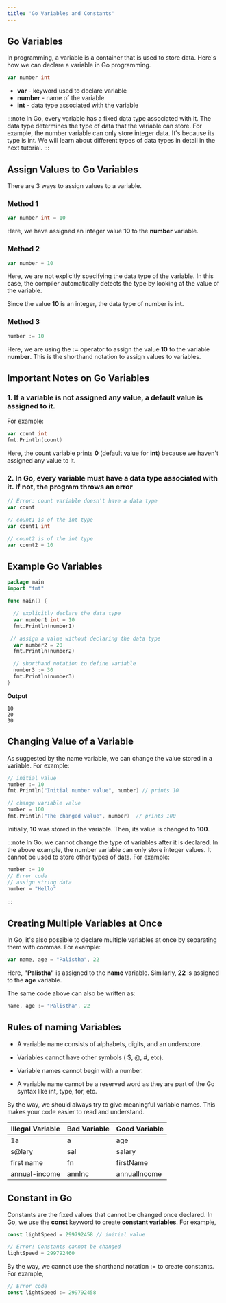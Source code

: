 ```yaml
---
title: 'Go Variables and Constants'
---
```


## Go Variables

In programming, a variable is a container that is used to store data. Here's how we can declare a variable in Go programming.

```go
var number int
```

- **var** - keyword used to declare variable
- **number** - name of the variable
- **int** - data type associated with the variable

:::note
In Go, every variable has a fixed data type associated with it. The data type determines the type of data that the variable can store.
For example, the number variable can only store integer data. It's because its type is int.
We will learn about different types of data types in detail in the next tutorial.
:::

## Assign Values to Go Variables

There are 3 ways to assign values to a variable.

### Method 1

```go
var number int = 10
```

Here, we have assigned an integer value **10** to the **number** variable.

### Method 2

```go
var number = 10
```

Here, we are not explicitly specifying the data type of the variable. In this case, the compiler automatically detects the type by looking at the value of the variable.

Since the value **10** is an integer, the data type of number is **int**.

### Method 3

```go
number := 10
```

Here, we are using the **:=** operator to assign the value **10** to the variable **number**. This is the shorthand notation to assign values to variables.

## Important Notes on Go Variables

### 1. If a variable is not assigned any value, a default value is assigned to it.

For example:

```go
var count int
fmt.Println(count)
```

Here, the count variable prints **0** (default value for **int**) because we haven't assigned any value to it.

### 2. In Go, every variable must have a data type associated with it. If not, the program throws an error

```go
// Error: count variable doesn't have a data type
var count

// count1 is of the int type
var count1 int

// count2 is of the int type
var count2 = 10
```

## Example Go Variables

```go
package main
import "fmt"

func main() {

  // explicitly declare the data type
  var number1 int = 10
  fmt.Println(number1)

 // assign a value without declaring the data type
  var number2 = 20
  fmt.Println(number2)

  // shorthand notation to define variable
  number3 := 30
  fmt.Println(number3)
}
```

**Output**

```text
10
20
30
```

## Changing Value of a Variable

As suggested by the name variable, we can change the value stored in a variable. For example:

```go
// initial value
number := 10
fmt.Println("Initial number value", number) // prints 10

// change variable value
number = 100
fmt.Println("The changed value", number)  // prints 100
```

Initially, **10** was stored in the variable. Then, its value is changed to **100**.

:::note
In Go, we cannot change the type of variables after it is declared.
In the above example, the number variable can only store integer values. It cannot be used to store other types of data. For example:

```go
number := 10
// Error code
// assign string data
number = "Hello"
```

:::

## Creating Multiple Variables at Once

In Go, it's also possible to declare multiple variables at once by separating them with commas. For example:

```go
var name, age = "Palistha", 22
```

Here, **"Palistha"** is assigned to the **name** variable. Similarly, **22** is assigned to the **age** variable.

The same code above can also be written as:

```go
name, age := "Palistha", 22
```

## Rules of naming Variables

- A variable name consists of alphabets, digits, and an underscore.

- Variables cannot have other symbols ( $, @, #, etc).

- Variable names cannot begin with a number.

- A variable name cannot be a reserved word as they are part of the Go syntax like int, type, for, etc.

By the way, we should always try to give meaningful variable names. This makes your code easier to read and understand.

| Illegal Variable | Bad Variable | Good Variable |
| ---------------- | ------------ | ------------- |
| 1a               | a            | age           |
| s@lary           | sal          | salary        |
| first name       | fn           | firstName     |
| annual-income    | annInc       | annualIncome  |

## Constant in Go

Constants are the fixed values that cannot be changed once declared. In Go, we use the **const** keyword to create **constant variables**. For example,

```go
const lightSpeed = 299792458 // initial value

// Error! Constants cannot be changed
lightSpeed = 299792460
```

By the way, we cannot use the shorthand notation := to create constants. For example,

```go
// Error code
const lightSpeed := 299792458
```
